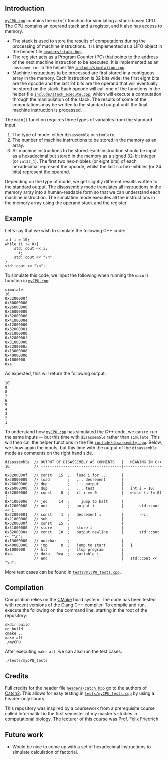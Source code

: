 ## Introduction

[`myCPU.cpp`](https://github.com/liweiyap/MyCPU/blob/master/myCPU.cpp) contains the `main()` function for simulating a stack-based CPU. The CPU contains an operand stack and a register, and it also has access to memory.
* The stack is used to store the results of computations during the processing of machine instructions. It is implemented as a LIFO object in the header file [`headers/stack.hpp`](https://github.com/liweiyap/MyCPU/blob/master/headers/stack.hpp).
* The register acts as a Program Counter (PC) that points to the address of the next machine instruction to be executed. It is implemented as an `unsigned int` in the helper file [`include/simulation.cpp`](https://github.com/liweiyap/MyCPU/blob/master/include/simulation.cpp).
* Machine instructions to be processed are first stored in a contiguous array in the memory. Each instruction is 32 bits wide; the first eight bits are the opcode and the last 24 bits are the operand that will eventually be stored on the stack. Each opcode will call one of the functions in the helper file [`include/stack_execute.cpp`](https://github.com/liweiyap/MyCPU/blob/master/include/stack_execute.cpp), which will execute a computation through the manipulation of the stack. The results of some of the computations may be written to the standard output until the final machine instruction is processed.

The `main()` function requires three types of variables from the standard input.
1. The type of mode: either `disassemble` or `simulate`.
2. The number of machine instructions to be stored in the memory as an array.
3. All machine instructions to be stored. Each instruction should be input as a hexadecimal but stored in the memory as a signed 32-bit integer (or `int32_t`). The first two hex-nibbles (or eight bits) of each hexadecimal represent the opcode, whilst the last six hex-nibbles (or 24 bits) represent the operand.

Depending on the type of mode, we get slightly different results written to the standard output. The disassembly mode translates all instructions in the memory array into a human-readable form so that we can understand each machine instruction. The simulation mode executes all the instructions in the memory array using the operand stack and the register.

## Example

Let's say that we wish to simulate the following C++ code:
```
int i = 10;
while (i != 0){
    std::cout << i;
    --i;
    std::cout << "\n";
}
std::cout << "\n";
```

To simulate this code, we input the following when running the `main()` function in [`myCPU.cpp`](https://github.com/liweiyap/MyCPU/blob/master/myCPU.cpp):
```
simulate
16
0x3200000f
0x30000000
0x26000000
0x26000000
0x32000000
0x4100000e
0x12000000
0x32000001
0x21000000
0x3200000f
0x31000000
0x3200000a
0x13000000
0x40000000
0x1000000
0xa
```

As expected, this will return the following output:
```
10
9
8
7
6
5
4
3
2
1

```

To understand how [`myCPU.cpp`](https://github.com/liweiyap/MyCPU/blob/master/myCPU.cpp) has simulated the C++ code, we can re-run the same inputs -- but this time with `disassemble` rather than `simulate`. This will then call the helper functions in the file [`include/disassembly.cpp`](https://github.com/liweiyap/MyCPU/blob/master/include/disassembly.cpp). Below, we show again the inputs, but this time with the output of the `disassemble` mode as comments on the right hand side.
```
disassemble  // OUTPUT OF DISASSEMBLY AS COMMENTS   |   MEANING IN C++
16           // ------------------------------------|-------------------------
0x3200000f   // const   15  ;   load i for ...      |
0x30000000   // load        ;   ... decrement       |
0x26000000   // dup         ;   ... output          |
0x26000000   // dup         ;   ... test            |   int i = 10;
0x32000000   // const    0  ;   if i == 0           |   while (i != 0){
0x4100000e   // jeq     14  ;     jump to halt      |
0x12000000   // out         ;   output i            |       std::cout << i;
0x32000001   // const    1  ;   decrement i         |       --i;
0x21000000   // sub         ;                       |
0x3200000f   // const   15  ;                       |
0x31000000   // store       ;   store i             |
0x3200000a   // const   10  ;   output newline      |       std::cout << "\n";
0x13000000   // outchar     ;                       |
0x40000000   // jmp      0  ;   jump to start       |   }
0x1000000    // hlt         ;   stop program        |
0xa          // data   0xa  ;   variable i          |
             // end                                 |   std::cout << "\n";
```

More test cases can be found in [`tests/myCPU_tests.cpp`](https://github.com/liweiyap/MyCPU/blob/master/tests/myCPU_tests.cpp).

## Compilation

Compilation relies on the [CMake](https://cmake.org/) build system. The code has been tested with recent versions of the [Clang](http://clang.llvm.org/docs/) C++ compiler. To compile and run, execute the following on the command line, starting in the root of the repository:
```
mkdir build
cd build
cmake ..
make all
./myCPU
```

After executing `make all`, we can also run the test cases:
```
./tests/myCPU_tests
```

## Credits

Full credits for the header file [`headers/catch.hpp`](https://github.com/liweiyap/MyCPU/blob/master/headers/catch.hpp) go to the authors of [Catch2](https://github.com/catchorg/Catch2). This allows for easy testing in [`tests/myCPU_tests.cpp`](https://github.com/liweiyap/MyCPU/blob/master/tests/myCPU_tests.cpp) by using a header-only library.

This repository was inspired by a coursework from a prerequisite course called Informatik I in the first semester of my master's studies in computational biology. The lecturer of this course was [Prof. Felix Friedrich](http://people.inf.ethz.ch/felixf/index.html).

## Future work
* Would be nice to come up with a set of hexadecimal instructions to simulate calculation of factorial.
